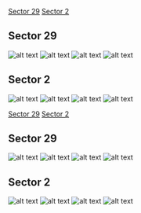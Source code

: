 [Sector 29](#sector29)
[Sector 2](#sector2)

<a name = "sector29"></a>
## Sector 29
![alt text](/tt/HATS-32_Sector_29/HATS-32_Sector_29_a_TimeSeries.png)
![alt text](/tt/HATS-32_Sector_29/HATS-32_Sector_29_b_FoldedLightCurve.png)
![alt text](/tt/HATS-32_Sector_29/HATS-32_Sector_29_b_IndividualTransitsWithFit.png)
![alt text](/tt/HATS-32_Sector_29/HATS-32_Sector_29_c_TimingResiduals.png)

<a name = "sector2"></a>
## Sector 2
![alt text](/tt/HATS-32_Sector_2/HATS-32_Sector_2_a_TimeSeries.png)
![alt text](/tt/HATS-32_Sector_2/HATS-32_Sector_2_b_FoldedLightCurve.png)
![alt text](/tt/HATS-32_Sector_2/HATS-32_Sector_2_b_IndividualTransitsWithFit.png)
![alt text](/tt/HATS-32_Sector_2/HATS-32_Sector_2_c_TimingResiduals.png)

[Sector 29](#sector29)
[Sector 2](#sector2)

<a name = "sector29"></a>
## Sector 29
![alt text](/tt/HATS-32_Sector_29/HATS-32_Sector_29_a_TimeSeries.png)
![alt text](/tt/HATS-32_Sector_29/HATS-32_Sector_29_b_FoldedLightCurve.png)
![alt text](/tt/HATS-32_Sector_29/HATS-32_Sector_29_b_IndividualTransitsWithFit.png)
![alt text](/tt/HATS-32_Sector_29/HATS-32_Sector_29_c_TimingResiduals.png)

<a name = "sector2"></a>
## Sector 2
![alt text](/tt/HATS-32_Sector_2/HATS-32_Sector_2_a_TimeSeries.png)
![alt text](/tt/HATS-32_Sector_2/HATS-32_Sector_2_b_FoldedLightCurve.png)
![alt text](/tt/HATS-32_Sector_2/HATS-32_Sector_2_b_IndividualTransitsWithFit.png)
![alt text](/tt/HATS-32_Sector_2/HATS-32_Sector_2_c_TimingResiduals.png)

